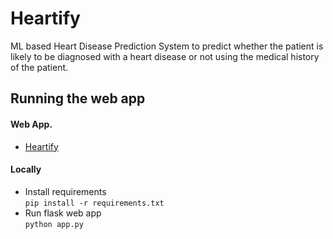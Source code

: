 # Heartify
ML based Heart Disease Prediction System to predict whether the patient is likely to be diagnosed with a heart disease or not using the medical history of the patient.

## Running the web app
#### Web App.
- [Heartify](https://heartify-web.herokuapp.com)
#### Locally
- Install requirements  
   `pip install -r requirements.txt`
- Run flask web app  
    `python app.py`
